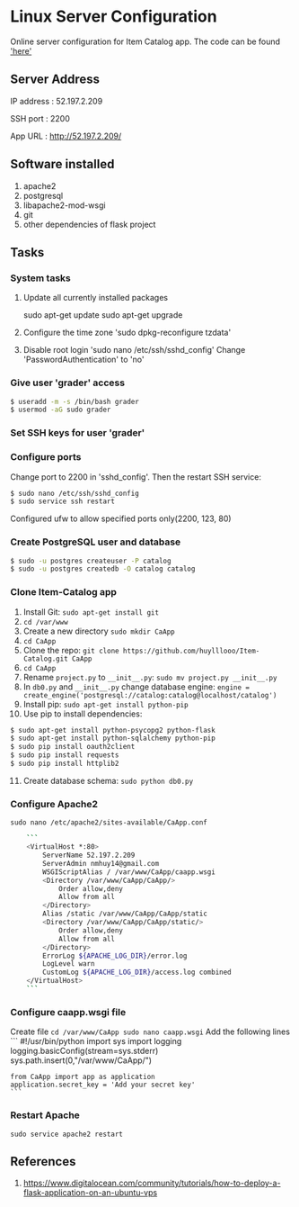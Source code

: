 Linux Server Configuration
===============================
Online server configuration for Item Catalog app.
The code can be found ['here'](https://github.com/huylllooo/Item-Catalog)

## Server Address
IP address : 52.197.2.209

SSH port : 2200

App URL : http://52.197.2.209/

## Software installed
1) apache2
2) postgresql
3) libapache2-mod-wsgi
4) git
5) other dependencies of flask project

## Tasks

### System tasks

1. Update all currently installed packages

	sudo apt-get update
	sudo apt-get upgrade

2. Configure the time zone 'sudo dpkg-reconfigure tzdata'
3. Disable root login
'sudo nano /etc/ssh/sshd_config'
Change 'PasswordAuthentication' to 'no'

### Give user 'grader' access

```bash
$ useradd -m -s /bin/bash grader
$ usermod -aG sudo grader
```

### Set SSH keys for user 'grader'

### Configure ports

Change port to 2200 in 'sshd_config'. Then the restart SSH service:

```bash
$ sudo nano /etc/ssh/sshd_config
$ sudo service ssh restart
```

Configured ufw to allow specified ports only(2200, 123, 80)

### Create PostgreSQL user and database

```bash
$ sudo -u postgres createuser -P catalog
$ sudo -u postgres createdb -O catalog catalog
```

### Clone Item-Catalog app

1. Install Git: `sudo apt-get install git`
2. `cd /var/www`
3. Create a new directory `sudo mkdir CaApp`
4. `cd CaApp`
5. Clone the repo: `git clone https://github.com/huylllooo/Item-Catalog.git CaApp`
6. `cd CaApp`
7. Rename `project.py` to `__init__.py`: `sudo mv project.py __init__.py`
8. In `db0.py` and `__init__.py` change database engine: `engine = create_engine('postgresql://catalog:catalog@localhost/catalog')`
9. Install pip: `sudo apt-get install python-pip`
10. Use pip to install dependencies:
```bash
$ sudo apt-get install python-psycopg2 python-flask
$ sudo apt-get install python-sqlalchemy python-pip
$ sudo pip install oauth2client
$ sudo pip install requests
$ sudo pip install httplib2
```
11. Create database schema: `sudo python db0.py`

### Configure Apache2
`sudo nano /etc/apache2/sites-available/CaApp.conf`

```bash
	```
	<VirtualHost *:80>
		ServerName 52.197.2.209
		ServerAdmin nmhuy14@gmail.com
		WSGIScriptAlias / /var/www/CaApp/caapp.wsgi
		<Directory /var/www/CaApp/CaApp/>
			Order allow,deny
			Allow from all
		</Directory>
		Alias /static /var/www/CaApp/CaApp/static
		<Directory /var/www/CaApp/CaApp/static/>
			Order allow,deny
			Allow from all
		</Directory>
		ErrorLog ${APACHE_LOG_DIR}/error.log
		LogLevel warn
		CustomLog ${APACHE_LOG_DIR}/access.log combined
	</VirtualHost>
	```
```

### Configure caapp.wsgi file
Create file
	```
	cd /var/www/CaApp
	sudo nano caapp.wsgi
	```
Add the following lines
	```
	#!/usr/bin/python
	import sys
	import logging
	logging.basicConfig(stream=sys.stderr)
	sys.path.insert(0,"/var/www/CaApp/")

	from CaApp import app as application
	application.secret_key = 'Add your secret key'
	```

### Restart Apache
`sudo service apache2 restart`

## References
1) https://www.digitalocean.com/community/tutorials/how-to-deploy-a-flask-application-on-an-ubuntu-vps